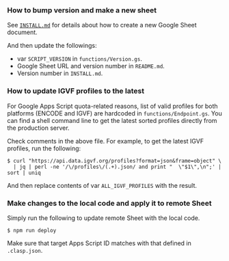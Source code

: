 ### How to bump version and make a new sheet

See [`INSTALL.md`](./INSTALL.md) for details about how to create a new Google Sheet document.

And then update the followings:
- var `SCRIPT_VERSION` in `functions/Version.gs`.
- Google Sheet URL and version number in `README.md`.
- Version number in `INSTALL.md`.


### How to update IGVF profiles to the latest

For Google Apps Script quota-related reasons, list of valid profiles for both platforms (ENCODE and IGVF) are hardcoded in `functions/Endpoint.gs`. You can find a shell command line to get the latest sorted profiles directly from the production server.

Check comments in the above file. For example, to get the latest IGVF profiles, run the following:
```
$ curl "https://api.data.igvf.org/profiles?format=json&frame=object" \
  | jq | perl -ne '/\/profiles\/(.+).json/ and print "  \"$1\",\n";' | sort | uniq
```
And then replace contents of var `ALL_IGVF_PROFILES` with the result.


### Make changes to the local code and apply it to remote Sheet

Simply run the following to update remote Sheet with the local code.
```
$ npm run deploy
```

Make sure that target Apps Script ID matches with that defined in `.clasp.json`.
